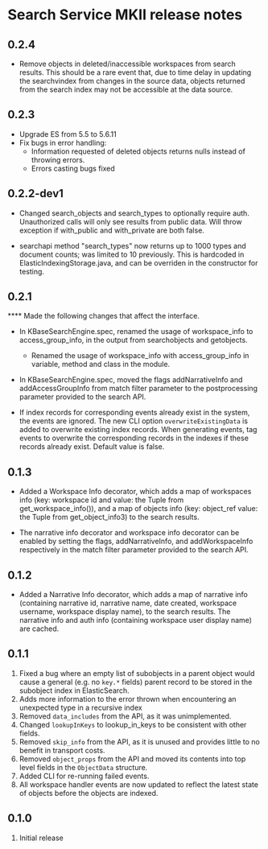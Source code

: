 Search Service MKII release notes
=================================
0.2.4
---
* Remove objects in deleted/inaccessible workspaces from search results. This should be a rare event that, 
  due to time delay in updating the searchvindex from  changes in the source data,
  objects returned from the search index may not be accessible at the data source. 

0.2.3
----
* Upgrade ES from 5.5 to 5.6.11
* Fix bugs in error handling: 
    - Information requested of deleted objects returns nulls instead of throwing errors. 
    - Errors casting bugs fixed


0.2.2-dev1
-----
* Changed search_objects and search_types to optionally require auth. Unauthorized calls will only
see results from public data. Will throw exception if with_public and with_private are both false.

* searchapi method "search_types" now returns up to 1000 types and document counts; was limited to 
  10 previously. This is hardcoded in ElasticIndexingStorage.java, and can be overriden in the 
  constructor for testing.

0.2.1
-----
****  Made the following changes that affect the interface.

* In KBaseSearchEngine.spec, renamed the usage of workspace_info to access_group_info,
  in the output from searchobjects and getobjects.
  * Renamed the usage of workspace_info with access_group_info in variable, method and
    class in the module.

* In KBaseSearchEngine.spec, moved the flags addNarrativeInfo and addAccessGroupInfo
  from match filter parameter to the postprocessing parameter provided to the search API.
  
* If index records for corresponding events already exist in the system, the events are ignored.
  The new CLI option `overwriteExistingData` is added to overwrite existing index records. When 
  generating events, tag events to overwrite the corresponding records in the indexes if these
  records already exist. Default value is false.

0.1.3
-----

* Added a Workspace Info decorator, which adds a map of workspaces info (key: workspace id and
  value: the Tuple from get_workspace_info()), and a map of objects info (key: object_ref
  value: the Tuple from get_object_info3) to the search results.

* The narrative info decorator and workspace info decorator can be enabled by setting the flags,
  addNarrativeInfo, and addWorkspaceInfo respectively in the match filter parameter provided to the
  search API.

0.1.2
-----

* Added a Narrative Info decorator, which adds a map of narrative info (containing narrative id,
  narrative name, date created, workspace username, workspace display name), to the search results.
  The narrative info and auth info (containing workspace user display name) are cached.

0.1.1
-----

1. Fixed a bug where an empty list of subobjects in a parent object would cause a general (e.g.
  no `key.*` fields) parent record to be stored in the subobject index in ElasticSearch. 
2. Adds more information to the error thrown when encountering an unexpected type in a recursive
  index
3. Removed `data_includes` from the API, as it was unimplemented.
4. Changed `lookupInKeys` to lookup\_in_keys to be consistent with other fields.
5. Removed `skip_info` from the API, as it is unused and provides little to no benefit in
  transport costs.
6. Removed `object_props` from the API and moved its contents into top level fields in the
  `ObjectData` structure.
7. Added CLI for re-running failed events.
8. All workspace handler events are now updated to reflect the latest state of objects before
   the objects are indexed. 

0.1.0
-----

1. Initial release
